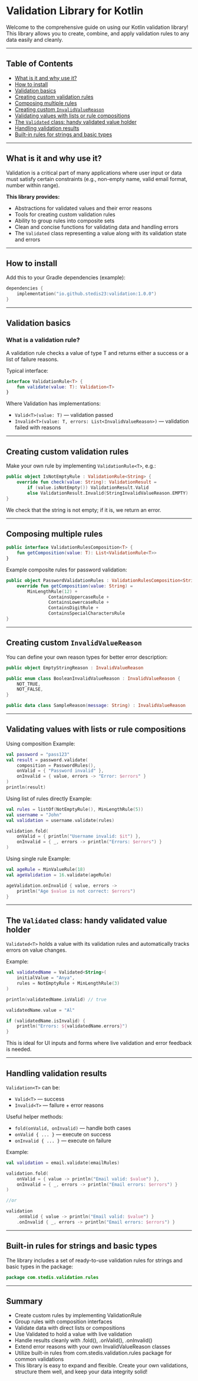 # Validation Library for Kotlin

Welcome to the comprehensive guide on using our Kotlin validation library!  
This library allows you to create, combine, and apply validation rules to any data easily and
cleanly.

---

## Table of Contents

- [What is it and why use it?](#what-is-it-and-why-use-it)
- [How to install](#how-to-install)
- [Validation basics](#validation-basics)
- [Creating custom validation rules](#creating-custom-validation-rules)
- [Composing multiple rules](#composing-multiple-rules)
- [Creating custom `InvalidValueReason`](#creating-custom-invalidvaluereason)
- [Validating values with lists or rule compositions](#validating-values-with-lists-or-rule-compositions)
- [The
  `Validated` class: handy validated value holder](#the-validated-class-handy-validated-value-holder)
- [Handling validation results](#handling-validation-results)
- [Built-in rules for strings and basic types](#built-in-rules-for-strings-and-basic-types)

---

## What is it and why use it?

Validation is a critical part of many applications where user input or data must satisfy certain
constraints (e.g., non-empty name, valid email format, number within range).

**This library provides:**

- Abstractions for validated values and their error reasons
- Tools for creating custom validation rules
- Ability to group rules into composite sets
- Clean and concise functions for validating data and handling errors
- The `Validated` class representing a value along with its validation state and errors

---

## How to install

Add this to your Gradle dependencies (example):

```kotlin
dependencies {
    implementation("io.github.stedis23:validation:1.0.0")
}
```

---

## Validation basics

### What is a validation rule?

A validation rule checks a value of type T and returns either a success or a list of failure
reasons.

Typical interface:

```kotlin
interface ValidationRule<T> {
    fun validate(value: T): Validation<T>
}
```

Where Validation<T> has implementations:

- `Valid<T>(value: T)` — validation passed
- `Invalid<T>(value: T, errors: List<InvalidValueReason>)` — validation failed with reasons

---

## Creating custom validation rules

Make your own rule by implementing `ValidationRule<T>`, e.g.:

```kotlin
public object IsNotEmptyRule : ValidationRule<String> {
    override fun check(value: String): ValidationResult =
        if (value.isNotEmpty()) ValidationResult.Valid
        else ValidationResult.Invalid(StringInvalidValueReason.EMPTY)
}
```

We check that the string is not empty; if it is, we return an error.

---

## Composing multiple rules

```kotlin
public interface ValidationRulesComposition<T> {
    fun getComposition(value: T): List<ValidationRule<T>>
}
```

Example composite rules for password validation:

```kotlin
public object PasswordValidationRules : ValidationRulesComposition<String> {
    override fun getComposition(value: String) =
        MinLengthRule(12) +
                ContainsUppercaseRule +
                ContainsLowercaseRule +
                ContainsDigitRule +
                ContainsSpecialCharactersRule
}
```

---

## Creating custom `InvalidValueReason`

You can define your own reason types for better error description:

```kotlin
public object EmptyStringReason : InvalidValueReason

public enum class BooleanInvalidValueReason : InvalidValueReason {
    NOT_TRUE,
    NOT_FALSE,
}

public data class SampleReason(message: String) : InvalidValueReason

```

---

## Validating values with lists or rule compositions

Using composition
Example:

```kotlin
val password = "pass123"
val result = password.validate(
    composition = PasswordRules(),
    onValid = { "Password invalid" },
    onInvalid = { value, errors -> "Error: $errors" }
)
println(result)
```

Using list of rules directly
Example:

```kotlin
val rules = listOf(NotEmptyRule(), MinLengthRule(5))
val username = "John"
val validation = username.validate(rules)

validation.fold(
    onValid = { println("Username invalid: $it") },
    onInvalid = { _, errors -> println("Errors: $errors") }
)

```

Using single rule
Example:

```kotlin
val ageRule = MinValueRule(18)
val ageValidation = 16.validate(ageRule)

ageValidation.onInvalid { value, errors ->
    println("Age $value is not correct: $errors")
}

```

---

## The `Validated` class: handy validated value holder

`Validated<T>` holds a value with its validation rules and automatically tracks errors on value
changes.

Example:

```kotlin
val validatedName = Validated<String>(
    initialValue = "Anya",
    rules = NotEmptyRule + MinLengthRule(3)
)

println(validatedName.isValid) // true

validatedName.value = "Al"

if (validatedName.isInvalid) {
    println("Errors: ${validatedName.errors}")
}
```

This is ideal for UI inputs and forms where live validation and error feedback is needed.

---

## Handling validation results

`Validation<T>` can be:

- `Valid<T>` — success
- `Invalid<T>` — failure + error reasons

Useful helper methods:

- `fold(onValid, onInvalid)` — handle both cases
- `onValid { ... }` — execute on success
- `onInvalid { ... }` — execute on failure

Example:

```kotlin
val validation = email.validate(emailRules)

validation.fold(
    onValid = { value -> println("Email valid: $value") },
    onInvalid = { _, errors -> println("Email errors: $errors") }
)

//or

validation
    .onValid { value -> println("Email valid: $value") }
    .onInvalid { _, errors -> println("Email errors: $errors") }
```

---

## Built-in rules for strings and basic types

The library includes a set of ready-to-use validation rules for strings and basic types in the
package:

```kotlin
package com.stedis.validation.rules
```

---

## Summary

- Create custom rules by implementing ValidationRule<T>
- Group rules with composition interfaces
- Validate data with direct lists or compositions
- Use Validated to hold a value with live validation
- Handle results cleanly with .fold(), .onValid(), .onInvalid()
- Extend error reasons with your own InvalidValueReason classes
- Utilize built-in rules from com.stedis.validation.rules package for common validations
- This library is easy to expand and flexible. Create your own validations, structure them well, and
  keep your data integrity solid!